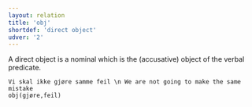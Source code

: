 ```yaml
---
layout: relation
title: 'obj'
shortdef: 'direct object'
udver: '2'
---
```


A direct object is a nominal which is the (accusative) object of the verbal predicate.

~~~ sdparse
Vi skal ikke gjøre samme feil \n We are not going to make the same mistake
obj(gjøre,feil)
~~~
<!-- Interlanguage links updated So kvě 14 19:03:59 CEST 2022 -->
